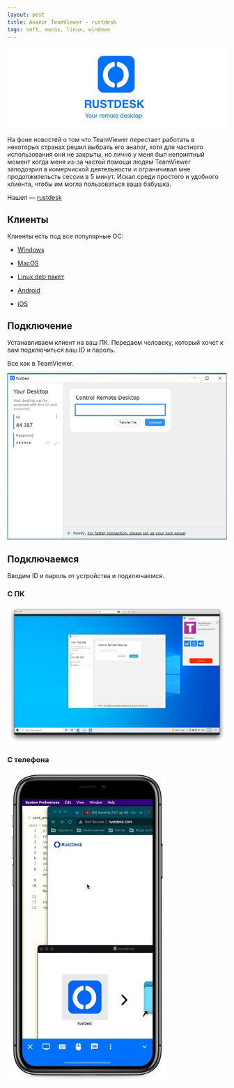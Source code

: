 ```yaml
---
layout: post
title: Аналог TeamViewer - rustdesk
tags: soft, macos, linux, windows
---
```

![](https://raw.githubusercontent.com/tatarinovms/tatarinovms.github.io/master/images/posts/rustdesk/logo.webp)

На фоне новостей о том что TeamViewer перестает работать в некоторых странах решил выбрать его аналог, хотя для частного использования они не закрыты, но лично у меня был неприятный момент когда меня из-за частой помощи людям TeamViewer заподозрил в комерчиской деятельности и ограничивал мне продолжительсть сессии в 5 минут. Искал среди простого и удобного клиента, чтобы им могла пользоваться ваша бабушка. 

Нашел — [rustdesk](https://rustdesk.com/)

## Клиенты
Клиенты есть под все популярные ОС:

- [Windows](https://github.com/rustdesk/rustdesk/releases/download/1.1.8/rustdesk-1.1.8-windows_x64.zip)

- [MacOS](https://github.com/rustdesk/rustdesk/releases/download/1.1.8/rustdesk-1.1.8.dmg)

- [Linux deb пакет](https://github.com/rustdesk/rustdesk/releases/download/1.1.8/rustdesk-1.1.8.deb)

- [Android](https://play.google.com/store/apps/details?id=com.carriez.flutter_hbb)

- [iOS](https://apps.apple.com/app/rustdesk-remote-desktop/id1581225015)

## Подключение

Устанавливаем клиент на ваш ПК. Передаем человеку, который хочет к вам подключиться ваш ID и пароль. 

Все как в TeamViewer.

![](https://raw.githubusercontent.com/tatarinovms/tatarinovms.github.io/master/images/posts/rustdesk/win.webp)

## Подключаемся

Вводим ID и пароль от устройства и подключаемся.

### C ПК

![](https://raw.githubusercontent.com/tatarinovms/tatarinovms.github.io/master/images/posts/rustdesk/connectmac.webp)

### С телефона

![](https://raw.githubusercontent.com/tatarinovms/tatarinovms.github.io/master/images/posts/rustdesk/ios.webp)

